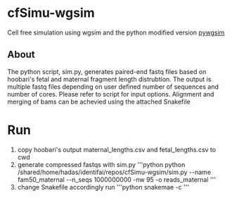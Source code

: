 # cfSimu-wgsim
Cell free simulation using wgsim and the python modified version [pywgsim](https://github.com/ialbert/pywgsim)

## About
The python script, sim.py, generates paired-end fastq files based on hoobari's fetal and maternal fragment length distrubtion. The output is multiple fastq files depending on user defined number of sequences and number of cores. Please refer to script for input options.
Alignment and merging of bams can be achevied using the attached Snakefile

# Run
1. copy hoobari's output maternal_lengths.csv and fetal_lengths.csv to cwd
2. generate compressed fastqs with sim.py
'''python 
python /shared/home/hadas/identifai/repos/cfSimu-wgsim/sim.py --name fam50_maternal --n_seqs 1000000000 -nw 95 -o reads_maternal
'''
3. change Snakefile accordingly
run
'''python
snakemae -c <n cores>
'''